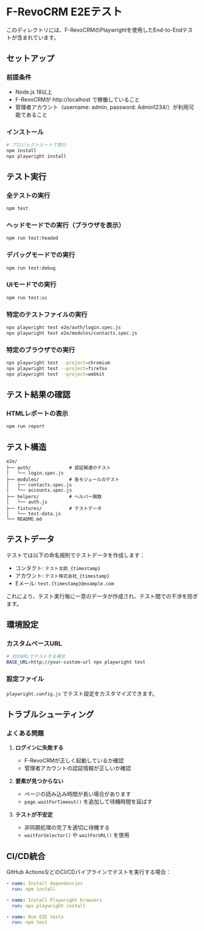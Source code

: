 # F-RevoCRM E2Eテスト

このディレクトリには、F-RevoCRMのPlaywrightを使用したEnd-to-Endテストが含まれています。

## セットアップ

### 前提条件
- Node.js 18以上
- F-RevoCRMが http://localhost で稼働していること
- 管理者アカウント（username: admin, password: Admin1234/）が利用可能であること

### インストール
```bash
# プロジェクトルートで実行
npm install
npx playwright install
```

## テスト実行

### 全テストの実行
```bash
npm test
```

### ヘッドモードでの実行（ブラウザを表示）
```bash
npm run test:headed
```

### デバッグモードでの実行
```bash
npm run test:debug
```

### UIモードでの実行
```bash
npm run test:ui
```

### 特定のテストファイルの実行
```bash
npx playwright test e2e/auth/login.spec.js
npx playwright test e2e/modules/contacts.spec.js
```

### 特定のブラウザでの実行
```bash
npx playwright test --project=chromium
npx playwright test --project=firefox
npx playwright test --project=webkit
```

## テスト結果の確認

### HTMLレポートの表示
```bash
npm run report
```

## テスト構造

```
e2e/
├── auth/              # 認証関連のテスト
│   └── login.spec.js
├── modules/           # 各モジュールのテスト
│   ├── contacts.spec.js
│   └── accounts.spec.js
├── helpers/           # ヘルパー関数
│   └── auth.js
├── fixtures/          # テストデータ
│   └── test-data.js
└── README.md
```

## テストデータ

テストでは以下の命名規則でテストデータを作成します：
- コンタクト: `テスト太郎_{timestamp}`
- アカウント: `テスト株式会社_{timestamp}`
- Eメール: `test.{timestamp}@example.com`

これにより、テスト実行毎に一意のデータが作成され、テスト間での干渉を防ぎます。

## 環境設定

### カスタムベースURL
```bash
# 別のURLでテストする場合
BASE_URL=http://your-custom-url npx playwright test
```

### 設定ファイル
`playwright.config.js` でテスト設定をカスタマイズできます。

## トラブルシューティング

### よくある問題

1. **ログインに失敗する**
   - F-RevoCRMが正しく起動しているか確認
   - 管理者アカウントの認証情報が正しいか確認

2. **要素が見つからない**
   - ページの読み込み時間が長い場合があります
   - `page.waitForTimeout()` を追加して待機時間を延ばす

3. **テストが不安定**
   - 非同期処理の完了を適切に待機する
   - `waitForSelector()` や `waitForURL()` を使用

## CI/CD統合

GitHub ActionsなどのCI/CDパイプラインでテストを実行する場合：

```yaml
- name: Install dependencies
  run: npm install

- name: Install Playwright browsers
  run: npx playwright install

- name: Run E2E tests
  run: npm test
```